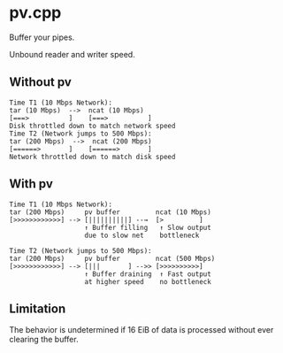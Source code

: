 # pv.cpp

Buffer your pipes.

Unbound reader and writer speed.

## Without pv
```
Time T1 (10 Mbps Network):
tar (10 Mbps)  -->  ncat (10 Mbps)
[===>          ]    [===>          ]
Disk throttled down to match network speed
Time T2 (Network jumps to 500 Mbps):
tar (200 Mbps)  -->  ncat (200 Mbps)
[======>       ]    [======>       ]
Network throttled down to match disk speed
```
## With pv
```
Time T1 (10 Mbps Network):
tar (200 Mbps)     pv buffer         ncat (10 Mbps)
[>>>>>>>>>>>>] --> [||||||||||] --→  [>         ]
                   ↑ Buffer filling   ↑ Slow output
                   due to slow net    bottleneck

Time T2 (Network jumps to 500 Mbps):
tar (200 Mbps)     pv buffer         ncat (500 Mbps)
[>>>>>>>>>>>>] --> [|||       ] -->> [>>>>>>>>>>]
                   ↑ Buffer draining  ↑ Fast output
                   at higher speed    no bottleneck
```

## Limitation
The behavior is undetermined if 16 EiB of data is processed without ever clearing the buffer.
